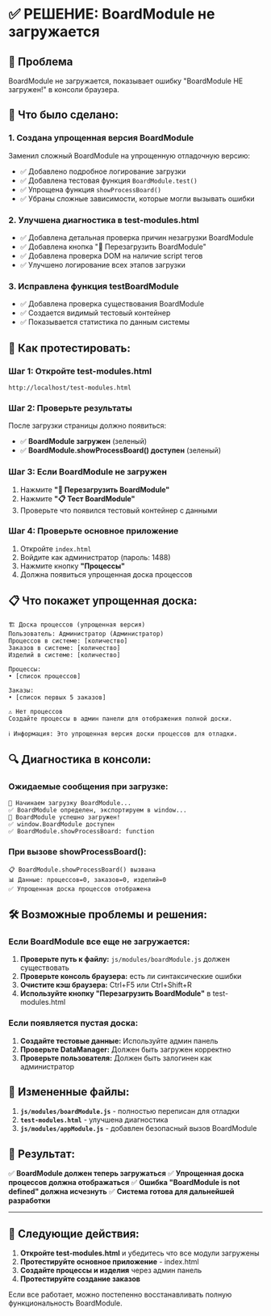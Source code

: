# ✅ РЕШЕНИЕ: BoardModule не загружается

## 🚨 Проблема
BoardModule не загружается, показывает ошибку "BoardModule НЕ загружен!" в консоли браузера.

## 🔧 Что было сделано:

### 1. Создана упрощенная версия BoardModule
Заменил сложный BoardModule на упрощенную отладочную версию:
- ✅ Добавлено подробное логирование загрузки
- ✅ Добавлена тестовая функция `BoardModule.test()`
- ✅ Упрощена функция `showProcessBoard()` 
- ✅ Убраны сложные зависимости, которые могли вызывать ошибки

### 2. Улучшена диагностика в test-modules.html
- ✅ Добавлена детальная проверка причин незагрузки BoardModule
- ✅ Добавлена кнопка "🔄 Перезагрузить BoardModule"
- ✅ Добавлена проверка DOM на наличие script тегов
- ✅ Улучшено логирование всех этапов загрузки

### 3. Исправлена функция testBoardModule
- ✅ Добавлена проверка существования BoardModule
- ✅ Создается видимый тестовый контейнер
- ✅ Показывается статистика по данным системы

## 🧪 Как протестировать:

### Шаг 1: Откройте test-modules.html
```
http://localhost/test-modules.html
```

### Шаг 2: Проверьте результаты
После загрузки страницы должно появиться:
- ✅ **BoardModule загружен** (зеленый)
- ✅ **BoardModule.showProcessBoard() доступен** (зеленый)

### Шаг 3: Если BoardModule не загружен
1. Нажмите **"🔄 Перезагрузить BoardModule"**
2. Нажмите **"📋 Тест BoardModule"**
3. Проверьте что появился тестовый контейнер с данными

### Шаг 4: Проверьте основное приложение
1. Откройте `index.html`
2. Войдите как администратор (пароль: 1488)
3. Нажмите кнопку **"Процессы"**
4. Должна появиться упрощенная доска процессов

## 📋 Что покажет упрощенная доска:

```
🏗️ Доска процессов (упрощенная версия)
Пользователь: Администратор (Администратор)
Процессов в системе: [количество]
Заказов в системе: [количество]
Изделий в системе: [количество]

Процессы:
• [список процессов]

Заказы:
• [список первых 5 заказов]

⚠️ Нет процессов
Создайте процессы в админ панели для отображения полной доски.

ℹ️ Информация: Это упрощенная версия доски процессов для отладки.
```

## 🔍 Диагностика в консоли:

### Ожидаемые сообщения при загрузке:
```
🚀 Начинаем загрузку BoardModule...
✅ BoardModule определен, экспортируем в window...
🎉 BoardModule успешно загружен!
✅ window.BoardModule доступен
✅ BoardModule.showProcessBoard: function
```

### При вызове showProcessBoard():
```
📋 BoardModule.showProcessBoard() вызвана
📊 Данные: процессов=0, заказов=0, изделий=0
✅ Упрощенная доска процессов отображена
```

## 🛠️ Возможные проблемы и решения:

### Если BoardModule все еще не загружается:
1. **Проверьте путь к файлу:** `js/modules/boardModule.js` должен существовать
2. **Проверьте консоль браузера:** есть ли синтаксические ошибки
3. **Очистите кэш браузера:** Ctrl+F5 или Ctrl+Shift+R
4. **Используйте кнопку "Перезагрузить BoardModule"** в test-modules.html

### Если появляется пустая доска:
1. **Создайте тестовые данные:** Используйте админ панель
2. **Проверьте DataManager:** Должен быть загружен корректно
3. **Проверьте пользователя:** Должен быть залогинен как администратор

## 📁 Измененные файлы:

1. **`js/modules/boardModule.js`** - полностью переписан для отладки
2. **`test-modules.html`** - улучшена диагностика
3. **`js/modules/appModule.js`** - добавлен безопасный вызов BoardModule

## 🎯 Результат:

✅ **BoardModule должен теперь загружаться**
✅ **Упрощенная доска процессов должна отображаться**
✅ **Ошибка "BoardModule is not defined" должна исчезнуть**
✅ **Система готова для дальнейшей разработки**

---

## 🚀 Следующие действия:

1. **Откройте test-modules.html** и убедитесь что все модули загружены
2. **Протестируйте основное приложение** - index.html
3. **Создайте процессы и изделия** через админ панель
4. **Протестируйте создание заказов**

Если все работает, можно постепенно восстанавливать полную функциональность BoardModule.
